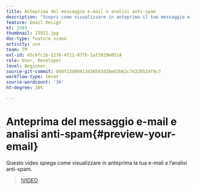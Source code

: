 ```yaml
---
title: Anteprima del messaggio e-mail e analisi anti-spam
description: "Scopri come visualizzare in anteprima il tuo messaggio e-mail e l’analisi anti-spam."
feature: Email Design
kt: 2393
thumbnail: 25921.jpg
doc-type: feature video
activity: use
team: TM
exl-id: 45c6fc1b-1276-4f21-97f6-1af3929e0514
role: User, Developer
level: Beginner
source-git-commit: 89df23d00913d36b93d3be03b62c74320524f9c7
workflow-type: tm+mt
source-wordcount: '36'
ht-degree: 38%

---
```


# Anteprima del messaggio e-mail e analisi anti-spam{#preview-your-email}

Questo video spiega come visualizzare in anteprima la tua e-mail e l’analisi anti-spam.

>[!VIDEO](https://video.tv.adobe.com/v/25921?quality=12&learn=on)
